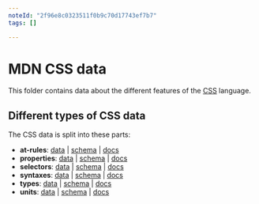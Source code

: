 ```yaml
---
noteId: "2f96e8c0323511f0b9c70d17743ef7b7"
tags: []

---
```


# MDN CSS data

This folder contains data about the different features of the [CSS](https://developer.mozilla.org/en-US/docs/Web/CSS) language.

## Different types of CSS data

The CSS data is split into these parts:

* **at-rules**:
[data](https://github.com/mdn/data/blob/master/css/at-rules.json) |
[schema](https://github.com/mdn/data/blob/master/css/at-rules.schema.json) |
[docs](https://github.com/mdn/data/blob/master/css/at-rules.md)
* **properties**:
[data](https://github.com/mdn/data/blob/master/css/properties.json) |
[schema](https://github.com/mdn/data/blob/master/css/properties.schema.json) |
[docs](https://github.com/mdn/data/blob/master/css/properties.md)
* **selectors**:
[data](https://github.com/mdn/data/blob/master/css/selectors.json) |
[schema](https://github.com/mdn/data/blob/master/css/selectors.schema.json) |
[docs](https://github.com/mdn/data/blob/master/css/selectors.md)
* **syntaxes**:
[data](https://github.com/mdn/data/blob/master/css/syntaxes.json) |
[schema](https://github.com/mdn/data/blob/master/css/syntaxes.schema.json) |
[docs](https://github.com/mdn/data/blob/master/css/syntaxes.md)
* **types**:
[data](https://github.com/mdn/data/blob/master/css/types.json) |
[schema](https://github.com/mdn/data/blob/master/css/types.schema.json) |
[docs](https://github.com/mdn/data/blob/master/css/types.md)
* **units**:
[data](https://github.com/mdn/data/blob/master/css/units.json) |
[schema](https://github.com/mdn/data/blob/master/css/units.schema.json) |
[docs](https://github.com/mdn/data/blob/master/css/units.md)
